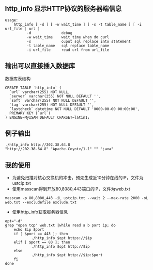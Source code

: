 ## http_info 显示HTTP协议的服务器端信息

````
usage:
    http_info [ -d ] [ -w wait_time ] [ -s -t table_name ] [ -i url_file | url ]
          -d              debug
          -w wait_time    wait_time when do curl
          -s              ouput sql replace into statement
          -t table_name   sql replace table_name
          -i url_file     read url from url_file
````

## 输出可以直接插入数据库
   数据库表结构
````
CREATE TABLE `http_info` (
  `url` varchar(255) NOT NULL,
  `server` varchar(255) NOT NULL DEFAULT '',
  `soft` varchar(255) NOT NULL DEFAULT '',
  `tag` varchar(255) NOT NULL DEFAULT '',
  `lastcheck` datetime NOT NULL DEFAULT '0000-00-00 00:00:00',
  PRIMARY KEY (`url`)
) ENGINE=MyISAM DEFAULT CHARSET=latin1;
````

## 例子输出
````
./http_info http://202.38.64.8
"http://202.38.64.8" "Apache-Coyote/1.1" "" "java"
````

## 我的使用
* 为避免扫描对核心交换机的冲击，预先生成近10分钟在线的IP，文件为 ustcip.txt
* 使用masscan得到开放80,8080,443端口的IP，文件为web.txt
````
masscan -p 80,8080,443 -iL ustcip.txt --wait 2 --max-rate 2000 -oL web.txt --excludefile exclude.txt
````
*  使用http_info获取服务器信息
````
opt="-d"
grep "open tcp" web.txt |while read a b port ip; do
	echo $ip $port
	if [ $port == 443 ]; then
        	./http_info $opt https://$ip
	elif [ $port == 80 ]; then
        	./http_info $opt http://$ip
	else
        	./http_info $opt http://$ip:$port
	fi
done
````


